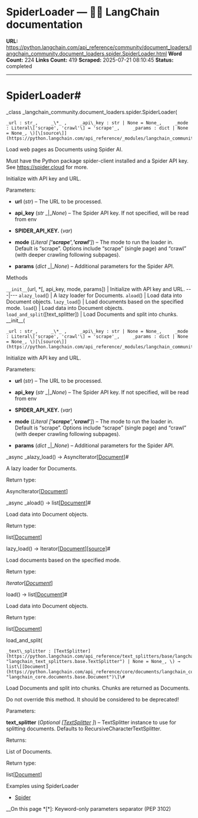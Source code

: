 # SpiderLoader — 🦜🔗 LangChain  documentation

**URL:** https://python.langchain.com/api_reference/community/document_loaders/langchain_community.document_loaders.spider.SpiderLoader.html
**Word Count:** 224
**Links Count:** 419
**Scraped:** 2025-07-21 08:10:45
**Status:** completed

---

# SpiderLoader\#

_class _langchain\_community.document\_loaders.spider.SpiderLoader\(

    _url : str_,     _\*_ ,     _api\_key : str | None = None_,     _mode : Literal\['scrape', 'crawl'\] = 'scrape'_,     _params : dict | None = None_, \)[\[source\]](https://python.langchain.com/api_reference/_modules/langchain_community/document_loaders/spider.html#SpiderLoader)\#     

Load web pages as Documents using Spider AI.

Must have the Python package spider-client installed and a Spider API key. See <https://spider.cloud> for more.

Initialize with API key and URL.

Parameters:     

  * **url** \(_str_\) – The URL to be processed.

  * **api\_key** \(_str_ _|__None_\) – The Spider API key. If not specified, will be read from env

  * **SPIDER\_API\_KEY.** \(_var_\)

  * **mode** \(_Literal_ _\[__'scrape'__,__'crawl'__\]_\) – The mode to run the loader in. Default is “scrape”. Options include “scrape” \(single page\) and “crawl” \(with deeper crawling following subpages\).

  * **params** \(_dict_ _|__None_\) – Additional parameters for the Spider API.

Methods

`__init__`\(url, \*\[, api\_key, mode, params\]\) | Initialize with API key and URL.   ---|---   `alazy_load`\(\) | A lazy loader for Documents.   `aload`\(\) | Load data into Document objects.   `lazy_load`\(\) | Load documents based on the specified mode.   `load`\(\) | Load data into Document objects.   `load_and_split`\(\[text\_splitter\]\) | Load Documents and split into chunks.      \_\_init\_\_\(

    _url : str_,     _\*_ ,     _api\_key : str | None = None_,     _mode : Literal\['scrape', 'crawl'\] = 'scrape'_,     _params : dict | None = None_, \)[\[source\]](https://python.langchain.com/api_reference/_modules/langchain_community/document_loaders/spider.html#SpiderLoader.__init__)\#     

Initialize with API key and URL.

Parameters:     

  * **url** \(_str_\) – The URL to be processed.

  * **api\_key** \(_str_ _|__None_\) – The Spider API key. If not specified, will be read from env

  * **SPIDER\_API\_KEY.** \(_var_\)

  * **mode** \(_Literal_ _\[__'scrape'__,__'crawl'__\]_\) – The mode to run the loader in. Default is “scrape”. Options include “scrape” \(single page\) and “crawl” \(with deeper crawling following subpages\).

  * **params** \(_dict_ _|__None_\) – Additional parameters for the Spider API.

_async _alazy\_load\(\) → AsyncIterator\[[Document](https://python.langchain.com/api_reference/core/documents/langchain_core.documents.base.Document.html#langchain_core.documents.base.Document "langchain_core.documents.base.Document")\]\#     

A lazy loader for Documents.

Return type:     

AsyncIterator\[[Document](https://python.langchain.com/api_reference/core/documents/langchain_core.documents.base.Document.html#langchain_core.documents.base.Document "langchain_core.documents.base.Document")\]

_async _aload\(\) → list\[[Document](https://python.langchain.com/api_reference/core/documents/langchain_core.documents.base.Document.html#langchain_core.documents.base.Document "langchain_core.documents.base.Document")\]\#     

Load data into Document objects.

Return type:     

list\[[Document](https://python.langchain.com/api_reference/core/documents/langchain_core.documents.base.Document.html#langchain_core.documents.base.Document "langchain_core.documents.base.Document")\]

lazy\_load\(\) → Iterator\[[Document](https://python.langchain.com/api_reference/core/documents/langchain_core.documents.base.Document.html#langchain_core.documents.base.Document "langchain_core.documents.base.Document")\][\[source\]](https://python.langchain.com/api_reference/_modules/langchain_community/document_loaders/spider.html#SpiderLoader.lazy_load)\#     

Load documents based on the specified mode.

Return type:     

_Iterator_\[[_Document_](https://python.langchain.com/api_reference/core/documents/langchain_core.documents.base.Document.html#langchain_core.documents.base.Document "langchain_core.documents.base.Document")\]

load\(\) → list\[[Document](https://python.langchain.com/api_reference/core/documents/langchain_core.documents.base.Document.html#langchain_core.documents.base.Document "langchain_core.documents.base.Document")\]\#     

Load data into Document objects.

Return type:     

list\[[Document](https://python.langchain.com/api_reference/core/documents/langchain_core.documents.base.Document.html#langchain_core.documents.base.Document "langchain_core.documents.base.Document")\]

load\_and\_split\(

    _text\_splitter : [TextSplitter](https://python.langchain.com/api_reference/text_splitters/base/langchain_text_splitters.base.TextSplitter.html#langchain_text_splitters.base.TextSplitter "langchain_text_splitters.base.TextSplitter") | None = None_, \) → list\[[Document](https://python.langchain.com/api_reference/core/documents/langchain_core.documents.base.Document.html#langchain_core.documents.base.Document "langchain_core.documents.base.Document")\]\#     

Load Documents and split into chunks. Chunks are returned as Documents.

Do not override this method. It should be considered to be deprecated\!

Parameters:     

**text\_splitter** \(_Optional_ _\[_[_TextSplitter_](https://python.langchain.com/api_reference/text_splitters/base/langchain_text_splitters.base.TextSplitter.html#langchain_text_splitters.base.TextSplitter "langchain_text_splitters.base.TextSplitter") _\]_\) – TextSplitter instance to use for splitting documents. Defaults to RecursiveCharacterTextSplitter.

Returns:     

List of Documents.

Return type:     

list\[[Document](https://python.langchain.com/api_reference/core/documents/langchain_core.documents.base.Document.html#langchain_core.documents.base.Document "langchain_core.documents.base.Document")\]

Examples using SpiderLoader

  * [Spider](https://python.langchain.com/docs/integrations/document_loaders/spider/)

__On this page   *[\*]: Keyword-only parameters separator (PEP 3102)